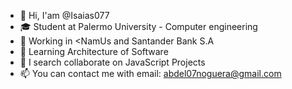 - 👋 Hi, I'am @Isaias077
- 🎓 Student at Palermo University - Computer engineering
- 💼 Working in <NamUs and Santander Bank S.A
- 🌱 Learning Architecture of Software
- 💞️ I search collaborate on JavaScript Projects
- 📫 You can contact me with email: abdel07noguera@gmail.com

<!---
Isaias077/Isaias077 is a ✨ special ✨ repository because its `README.md` (this file) appears on your GitHub profile.
You can click the Preview link to take a look at your changes.
--->
